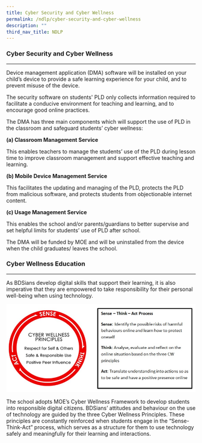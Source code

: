 ```yaml
---
title: Cyber Security and Cyber Wellness
permalink: /ndlp/cyber-security-and-cyber-wellness
description: ""
third_nav_title: NDLP
---
```

### Cyber Security and Cyber Wellness
-----------------------------------

Device management application (DMA) software will be installed on your child’s device to provide a safe learning experience for your child, and to prevent misuse of the device.

  

The security software on students' PLD only collects information required to facilitate a conducive environment for teaching and learning, and to encourage good online practices.

  

The DMA has three main components which will support the use of PLD in the classroom and safeguard students’ cyber wellness:


**(a) Classroom Management Service**


This enables teachers to manage the students’ use of the PLD during lesson time to improve classroom management and support effective teaching and learning.


**(b) Mobile Device Management Service**


This facilitates the updating and managing of the PLD, protects the PLD from malicious software, and protects students from objectionable internet content.


**(c) Usage Management Service**


This enables the school and/or parents/guardians to better supervise and set helpful limits for students’ use of PLD after school.


The DMA will be funded by MOE and will be uninstalled from the device when the child graduates/ leaves the school.

### Cyber Wellness Education
------------------------

As BDSians develop digital skills that support their learning, it is also imperative that they are empowered to take responsibility for their personal well-being when using technology.

![Cyber Wellness Education](/images/Cyber%20Wellness%20Education.jpg)

The school adopts MOE’s Cyber Wellness Framework to develop students into responsible digital citizens. BDSians’ attitudes and behaviour on the use of technology are guided by the three Cyber Wellness Principles. These principles are constantly reinforced when students engage in the “Sense-Think-Act” process, which serves as a structure for them to use technology safely and meaningfully for their learning and interactions.

